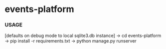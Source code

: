 # events-platform

### USAGE 
[defaults on debug mode to local sqlite3.db instance]
-> cd events-platform
-> pip install -r requirements.txt
-> python manage.py runserver
